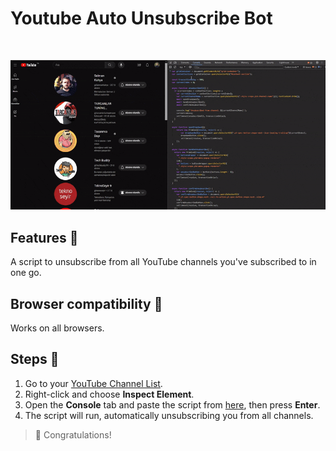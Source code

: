 # Youtube Auto Unsubscribe Bot

<br>

![Introduction](https://raw.githubusercontent.com/guvenjs/youtube-auto-unsubscribe-bot/main/introduction.gif)


## Features 💫
A script to unsubscribe from all YouTube channels you've subscribed to in one go.

## Browser compatibility 🤝
Works on all browsers.

## Steps 🚶
1. Go to your [YouTube Channel List](https://www.youtube.com/feed/channels).
2. Right-click and choose **Inspect Element**.
3. Open the **Console** tab and paste the script from [here](https://github.com/guvenjs/youtube-auto-unsubscribe-bot/blob/master/youtube-unsubscribe-all-channels.js), then press **Enter**.
4. The script will run, automatically unsubscribing you from all channels.

> 🎉 Congratulations!
